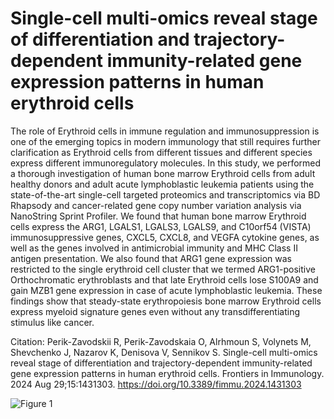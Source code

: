 # Single-cell multi-omics reveal stage of differentiation and trajectory-dependent immunity-related gene expression patterns in human erythroid cells

The role of Erythroid cells in immune regulation and immunosuppression is one of the emerging topics in modern immunology that still requires further clarification as Erythroid cells from different tissues and different species express different immunoregulatory molecules. In this study, we performed a thorough investigation of human bone marrow Erythroid cells from adult healthy donors and adult acute lymphoblastic leukemia patients using the state-of-the-art single-cell targeted proteomics and transcriptomics via BD Rhapsody and cancer-related gene copy number variation analysis via NanoString Sprint Profiler. We found that human bone marrow Erythroid cells express the ARG1, LGALS1, LGALS3, LGALS9, and C10orf54 (VISTA) immunosuppressive genes, CXCL5, CXCL8, and VEGFA cytokine genes, as well as the genes involved in antimicrobial immunity and MHC Class II antigen presentation. We also found that ARG1 gene expression was restricted to the single erythroid cell cluster that we termed ARG1-positive Orthochromatic erythroblasts and that late Erythroid cells lose S100A9 and gain MZB1 gene expression in case of acute lymphoblastic leukemia. These findings show that steady-state erythropoiesis bone marrow Erythroid cells express myeloid signature genes even without any transdifferentiating stimulus like cancer.

Citation:
Perik-Zavodskii R, Perik-Zavodskaia O, Alrhmoun S, Volynets M, Shevchenko J, Nazarov K, Denisova V, Sennikov S. Single-cell multi-omics reveal stage of differentiation and trajectory-dependent immunity-related gene expression patterns in human erythroid cells. Frontiers in Immunology. 2024 Aug 29;15:1431303. https://doi.org/10.3389/fimmu.2024.1431303

![Figure 1](https://github.com/user-attachments/assets/2cf0bec5-d0db-4cc3-89b7-563fe6b019c6)
